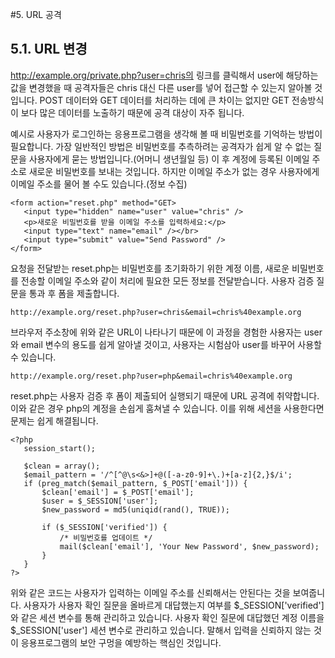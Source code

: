 #5. URL 공격

## 5.1. URL 변경
 http://example.org/private.php?user=chris의 링크를 클릭해서 user에 해당하는 값을 변경했을 때 공격자들은 chris 대신 다른 user를 넣어 접근할 수 있는지 알아볼 것입니다. POST 데이터와 GET 데이터를 처리하는 데에 큰 차이는 없지만 GET 전송방식이 보다 많은 데이터를 노출하기 때문에 공격 대상이 자주 됩니다.
  
 예시로 사용자가 로그인하는 응용프로그램을 생각해 볼 때 비밀번호를 기억하는 방법이 필요합니다. 가장 일반적인 방법은 비밀번호를 추측하려는 공격자가 쉽게 알 수 없는 질문을 사용자에게 묻는 방법입니다.(어머니 생년월일 등) 이 후 계정에 등록된 이메일 주소로 새로운 비밀번호를 보내는 것입니다. 하지만 이메일 주소가 없는 경우 사용자에게 이메일 주소를 물어 볼 수도 있습니다.(정보 수집) 
 ```
 <form action="reset.php" method="GET>
    <input type="hidden" name="user" value="chris" />
    <p>새로운 비밀번호를 받을 이메일 주소를 입력하세요:</p>
    <input type="text" name="email" /></br>
    <input type="submit" value="Send Password" />
</form>
 ```

 요청을 전달받는 reset.php는 비밀번호를 초기화하기 위한 계정 이름, 새로운 비밀번호를 전송할 이메일 주소와 같이 처리에 필요한 모든 정보를 전달받습니다. 사용자 검증 질문을 통과 후 폼을 제출합니다.
 ```
http://example.org/reset.php?user=chris&email=chris%40example.org
 ```
 브라우저 주소창에 위와 같은 URL이 나타나기 때문에 이 과정을 경험한 사용자는 user와 email 변수의 용도를 쉽게 알아낼 것이고, 사용자는 시험삼아 user를 바꾸어 사용할 수 있습니다.
 ```
 http://example.org/reset.php?user=php&email=chris%40example.org
 ```
 reset.php는 사용자 검증 후 폼이 제출되어 실행되기 때문에 URL 공격에 취약합니다. 이와 같은 경우 php의 계정을 손쉽게 훔쳐낼 수 있습니다. 이를 위해 세션을 사용한다면 문제는 쉽게 해결됩니다.
 ```
 <?php
    session_start();

    $clean = array();
    $email_pattern = '/^[^@\s<&>]+@([-a-z0-9]+\.)+[a-z]{2,}$/i';
    if (preg_match($email_pattern, $_POST['email'])) {
        $clean['email'] = $_POST['email'];
        $user = $_SESSION['user'];
        $new_password = md5(uniqid(rand(), TRUE));

        if ($_SESSION['verified']) {
            /* 비밀번호를 업데이트 */
            mail($clean['email'], 'Your New Password', $new_password);
        }
    }
 ?>
 ```
위와 같은 코드는 사용자가 입력하는 이메일 주소를 신뢰해서는 안된다는 것을 보여줍니다. 사용자가 사용자 확인 질문을 올바르게 대답했는지 여부를 $_SESSION['verified']와 같은 세션 변수를 통해 관리하고 있습니다. 사용자 확인 질문에 대답했던 계정 이름을 $_SESSION['user'] 세션 변수로 관리하고 있습니다. 말해서 입력을 신뢰하지 않는 것이 응용프로그램의 보안 구멍을 예방하는 핵심인 것입니다.

